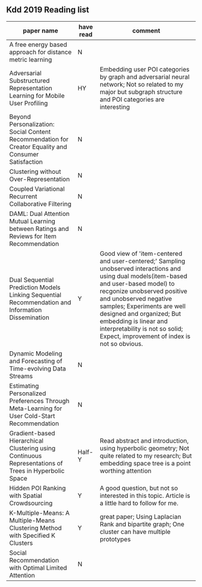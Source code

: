 ## Kdd 2019 Reading list

paper name | have read | comment
---|--|--
A free energy based approach for distance metric learning | N
Adversarial Substructured Representation Learning for Mobile User Profiling | HY | Embedding user POI categories by graph and adversarial neural network; Not so related to my major but subgraph structure and POI categories are interesting
Beyond Personalization: Social Content Recommendation for Creator Equality and Consumer Satisfaction | N
Clustering without Over-Representation | N
Coupled Variational Recurrent Collaborative Filtering | N
DAML: Dual Attention Mutual Learning between Ratings and Reviews for Item Recommendation | N
Dual Sequential Prediction Models Linking Sequential Recommendation and Information Dissemination | Y | Good view of 'item-centered and user-centered;' Sampling unobserved interactions and using dual models(item-based and user-based model) to recgonize unobserved positive and unobserved negative samples; Experiments are well designed and organized; But embedding is linear and interpretability is not so solid; Expect, improvement of index is not so obvious. 
Dynamic Modeling and Forecasting of Time-evolving Data Streams | N 
Estimating Personalized Preferences Through Meta-Learning for User Cold-Start Recommendation | N
Gradient-based Hierarchical Clustering using Continuous Representations of Trees in Hyperbolic Space | Half-Y| Read abstract and introduction, using hyperbolic geometry; Not quite related to my research; But embedding space tree is a point worthing attention
Hidden POI Ranking with Spatial Crowdsourcing | Y | A good question, but not so interested in this topic. Article is a little hard to follow for me.
K-Multiple-Means: A Multiple-Means Clustering Method with Specified K Clusters | Y | great paper; Using Laplacian Rank and bipartite graph; One cluster can have multiple prototypes
Social Recommendation with Optimal Limited Attention | N 




